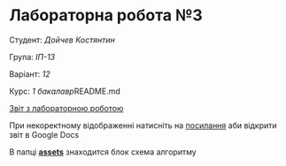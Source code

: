 # Лабораторна робота №3

Студент: *Дойчев Костянтин*

Група: *ІП-13*

Варіант: *12*

Курс: *1 бакалавр*README.md

[Звіт з лабораторною роботою ]()

При некоректному відображенні натисніть на [посилання]() аби відкрити звіт в Google Docs

 В папці **[assets](./assets)** знаходится блок схема алгоритму
